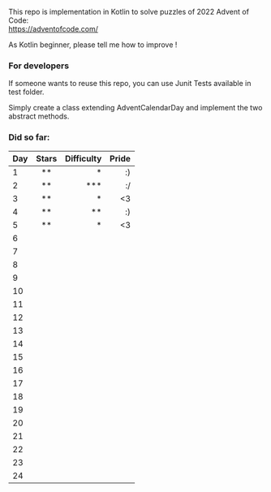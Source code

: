 This repo is implementation in Kotlin to solve puzzles of 2022 Advent of Code: \
https://adventofcode.com/

As Kotlin beginner, please tell me how to improve !

### For developers
If someone wants to reuse this repo, you can use Junit Tests available in test folder.

Simply create a class extending AdventCalendarDay and implement the two abstract methods.

### Did so far:

| Day | Stars | Difficulty | Pride |
|-----|:-----:|-----------:|------:|
| 1   |  **   |          * |    :) |
| 2   |  **   |        *** |    :/ |
| 3   |  **   |          * |    <3 |
| 4   |  **   |         ** |    :) |
| 5   |  **   |          * |    <3 |
| 6   |       |            |       |
| 7   |       |            |       |
| 8   |       |            |       |
| 9   |       |            |       |
| 10  |       |            |       |
| 11  |       |            |       |
| 12  |       |            |       |
| 13  |       |            |       |
| 14  |       |            |       |
| 15  |       |            |       |
| 16  |       |            |       |
| 17  |       |            |       |
| 18  |       |            |       |
| 19  |       |            |       |
| 20  |       |            |       |
| 21  |       |            |       |
| 22  |       |            |       |
| 23  |       |            |       |
| 24  |       |            |       |



